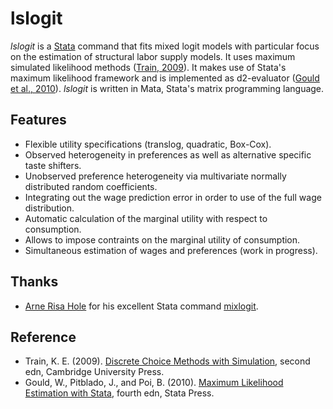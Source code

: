 lslogit
=======

*lslogit* is a [Stata](http://www.stata.com/) command that fits mixed logit models with particular focus on the estimation of structural labor supply models. It uses maximum simulated likelihood methods ([Train, 2009](#train_2009)). It makes use of Stata's maximum likelihood framework and is implemented as d2-evaluator ([Gould et al., 2010](#gould_etal_2010)). *lslogit* is written in Mata, Stata's matrix programming language.

## Features
- Flexible utility specifications (translog, quadratic, Box-Cox).
- Observed heterogeneity in preferences as well as alternative specific taste shifters.
- Unobserved preference heterogeneity via multivariate normally distributed random coefficients.
- Integrating out the wage prediction error in order to use of the full wage distribution.
- Automatic calculation of the marginal utility with respect to consumption.
- Allows to impose contraints on the marginal utility of consumption.
- Simultaneous estimation of wages and preferences (work in progress).

## Thanks
- [Arne Risa Hole](http://www.shef.ac.uk/economics/people/hole) for his excellent Stata command [mixlogit](http://www.shef.ac.uk/economics/people/hole/stata).

## Reference
- <a name="train_2009"></a>Train, K. E. (2009). [Discrete Choice Methods with Simulation](http://elsa.berkeley.edu/books/choice2.html), second edn, Cambridge University Press.
- <a name="gould_etal_2010"></a>Gould, W., Pitblado, J., and Poi, B. (2010). [Maximum Likelihood Estimation with Stata](http://www.stata.com/bookstore/maximum-likelihood-estimation-stata/), fourth edn, Stata Press.
